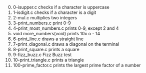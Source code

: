 0. 0-isupper.c checks if a character is uppercase
1. 1-isdigit.c checks if a character is a digit
2. 2-mul.c multiplies two integers
3. 3-print_numbers.c print 0-9
4. 4-print_most_numbers.c prints 0-9, except 2 and 4
5. void more_numbers(void) prints 10x o - 14
6. 6-print_line.c draws a straight line
7. 7-print_diagonal.c draws a diagonal on the terminal
8. 8-print_square.c prints a square
9. 9-fizz_buzz.c Fizz Buzz test
10. 10-print_triangle.c prints a triangle
11. 100-prime_factor.c prints the largest prime factor of a number
